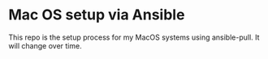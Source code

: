 # Mac OS setup via Ansible 

This repo is the setup process for my MacOS systems using ansible-pull. It will change over time.